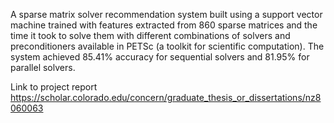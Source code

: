 A sparse matrix solver recommendation system built using a support vector machine trained with features extracted from 860 sparse matrices and the time it took to solve them with different combinations of solvers and preconditioners available in PETSc (a toolkit for scientific computation). The system achieved 85.41\% accuracy for sequential solvers and 81.95\% for parallel solvers.

Link to project report
https://scholar.colorado.edu/concern/graduate_thesis_or_dissertations/nz8060063
